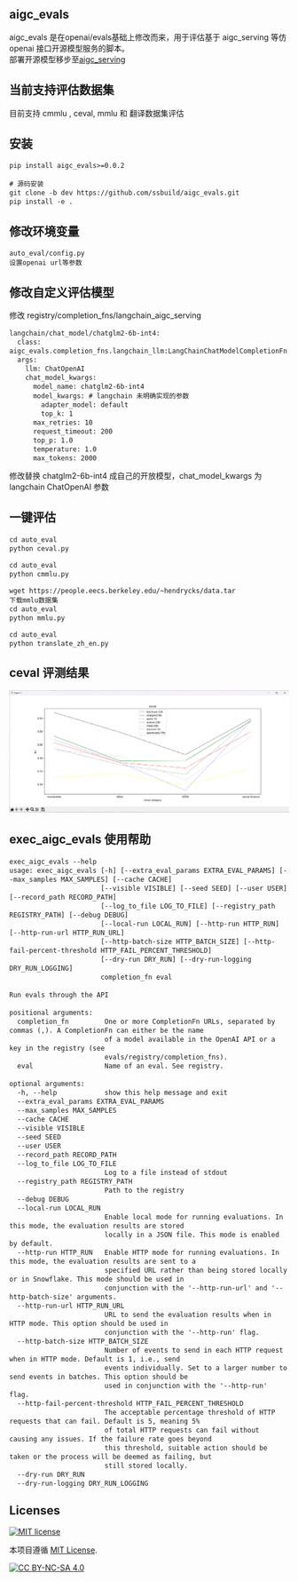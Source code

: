 ## aigc_evals

 aigc_evals 是在openai/evals基础上修改而来，用于评估基于 aigc_serving 等仿openai 接口开源模型服务的脚本。<br />
部署开源模型移步至[aigc_serving](https://github.com/ssbuild/aigc_serving) 


## 当前支持评估数据集
目前支持 cmmlu , ceval,  mmlu 和 翻译数据集评估


## 安装

```commandline
pip install aigc_evals>=0.0.2

# 源码安装
git clone -b dev https://github.com/ssbuild/aigc_evals.git
pip install -e .
```
## 修改环境变量

```commandline
auto_eval/config.py
设置openai url等参数

```

## 修改自定义评估模型

修改 registry/completion_fns/langchain_aigc_serving

```text
langchain/chat_model/chatglm2-6b-int4:
  class: aigc_evals.completion_fns.langchain_llm:LangChainChatModelCompletionFn
  args:
    llm: ChatOpenAI
    chat_model_kwargs:
      model_name: chatglm2-6b-int4
      model_kwargs: # langchain 未明确实现的参数
        adapter_model: default
        top_k: 1
      max_retries: 10
      request_timeout: 200
      top_p: 1.0
      temperature: 1.0
      max_tokens: 2000
```

修改替换 chatglm2-6b-int4 成自己的开放模型，chat_model_kwargs 为 langchain ChatOpenAI 参数


## 一键评估
```commandline
cd auto_eval
python ceval.py
```

```commandline
cd auto_eval
python cmmlu.py
```

```commandline
wget https://people.eecs.berkeley.edu/~hendrycks/data.tar
下载mmlu数据集
cd auto_eval
python mmlu.py
```

```commandline
cd auto_eval
python translate_zh_en.py
```


## ceval 评测结果

![ceval](assets/imgs/2.png)


## exec_aigc_evals 使用帮助

```text
exec_aigc_evals --help
usage: exec_aigc_evals [-h] [--extra_eval_params EXTRA_EVAL_PARAMS] [--max_samples MAX_SAMPLES] [--cache CACHE]
                       [--visible VISIBLE] [--seed SEED] [--user USER] [--record_path RECORD_PATH]
                       [--log_to_file LOG_TO_FILE] [--registry_path REGISTRY_PATH] [--debug DEBUG]
                       [--local-run LOCAL_RUN] [--http-run HTTP_RUN] [--http-run-url HTTP_RUN_URL]
                       [--http-batch-size HTTP_BATCH_SIZE] [--http-fail-percent-threshold HTTP_FAIL_PERCENT_THRESHOLD]
                       [--dry-run DRY_RUN] [--dry-run-logging DRY_RUN_LOGGING]
                       completion_fn eval

Run evals through the API

positional arguments:
  completion_fn         One or more CompletionFn URLs, separated by commas (,). A CompletionFn can either be the name
                        of a model available in the OpenAI API or a key in the registry (see
                        evals/registry/completion_fns).
  eval                  Name of an eval. See registry.

optional arguments:
  -h, --help            show this help message and exit
  --extra_eval_params EXTRA_EVAL_PARAMS
  --max_samples MAX_SAMPLES
  --cache CACHE
  --visible VISIBLE
  --seed SEED
  --user USER
  --record_path RECORD_PATH
  --log_to_file LOG_TO_FILE
                        Log to a file instead of stdout
  --registry_path REGISTRY_PATH
                        Path to the registry
  --debug DEBUG
  --local-run LOCAL_RUN
                        Enable local mode for running evaluations. In this mode, the evaluation results are stored
                        locally in a JSON file. This mode is enabled by default.
  --http-run HTTP_RUN   Enable HTTP mode for running evaluations. In this mode, the evaluation results are sent to a
                        specified URL rather than being stored locally or in Snowflake. This mode should be used in
                        conjunction with the '--http-run-url' and '--http-batch-size' arguments.
  --http-run-url HTTP_RUN_URL
                        URL to send the evaluation results when in HTTP mode. This option should be used in
                        conjunction with the '--http-run' flag.
  --http-batch-size HTTP_BATCH_SIZE
                        Number of events to send in each HTTP request when in HTTP mode. Default is 1, i.e., send
                        events individually. Set to a larger number to send events in batches. This option should be
                        used in conjunction with the '--http-run' flag.
  --http-fail-percent-threshold HTTP_FAIL_PERCENT_THRESHOLD
                        The acceptable percentage threshold of HTTP requests that can fail. Default is 5, meaning 5%
                        of total HTTP requests can fail without causing any issues. If the failure rate goes beyond
                        this threshold, suitable action should be taken or the process will be deemed as failing, but
                        still stored locally.
  --dry-run DRY_RUN
  --dry-run-logging DRY_RUN_LOGGING

```


## Licenses

[![MIT license](https://img.shields.io/badge/License-MIT-blue.svg)](https://lbesson.mit-license.org/)

本项目遵循 [MIT License](https://lbesson.mit-license.org/).

[![CC BY-NC-SA 4.0](https://img.shields.io/badge/License-CC%20BY--NC--SA%204.0-lightgrey.svg)](http://creativecommons.org/licenses/by-nc-sa/4.0/)

